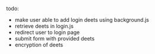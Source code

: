 todo:
- make user able to add login deets using background.js
- retrieve deets in login.js
- redirect user to login page
- submit form with provided deets
- encryption of deets
